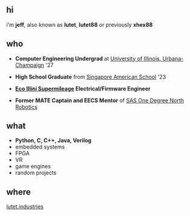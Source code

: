 ## hi

i'm **jeff**, also known as **lutet**, **lutet88** or previously **xhex88**

## who
* **Computer Engineering Undergrad** at [University of Illinois, Urbana-Champaign](https://illinois.edu/) '27

* **High School Graduate** from [Singapore American School](https://www.sas.edu.sg) '23

* **[Eco Illini Supermileage](https://ecoillini.mechse.illinois.edu/) Electrical/Firmware Engineer**

* **Former MATE Captain and EECS Mentor** of [SAS One Degree North Robotics](https://github.com/One-Degree-North)

## what
* **Python, C, C++, Java, Verilog**
* embedded systems
* FPGA
* VR
* game engines
* random projects

## where
[lutet.industries](https://lutet.industries)
